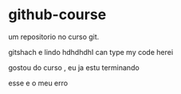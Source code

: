 # github-course
um repositorio no curso git.

gitshach e lindo
hdhdhdhI can type my code herei

gostou do curso , eu ja estu terminando 

esse e o meu erro

